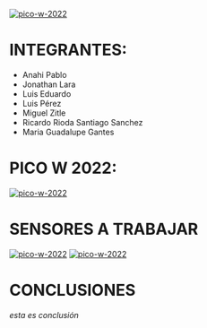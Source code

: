 <a href="https://ibb.co/wpFDkqd"><img src="https://github.com/JesusEstrad4/Sensores_Pico_W/blob/main/Imagenes_presentacion/logo.jpg?raw=true" alt="pico-w-2022" border="0"></a>

# INTEGRANTES:
- Anahi Pablo
- Jonathan Lara
- Luis Eduardo
- Luis Pérez
- Miguel Zitle
- Ricardo Rioda Santiago Sanchez
- Maria Guadalupe Gantes
# PICO W 2022:
<a href="https://ibb.co/wpFDkqd"><img src="https://i.ibb.co/6D76MSy/pico-w-2022.jpg" alt="pico-w-2022" border="0"></a>
# SENSORES A TRABAJAR 
<a href="https://ibb.co/wpFDkqd"><img src="https://github.com/tectijuana/sensores/raw/master/imagenes/4.jpg" alt="pico-w-2022" border="0"></a>
<a href="https://ibb.co/wpFDkqd"><img src="https://github.com/tectijuana/sensores/raw/master/imagenes/2.jpg" alt="pico-w-2022" border="0"></a>

# CONCLUSIONES
_esta es conclusión_
